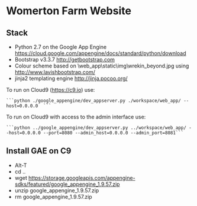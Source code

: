 # Womerton Farm Website

## Stack

* Python 2.7 on the Google App Engine https://cloud.google.com/appengine/docs/standard/python/download
* Bootstrap v3.3.7 http://getbootstrap.com
* Colour scheme based on \web_app\static\img\wrekin_beyond.jpg using http://www.lavishbootstrap.com/
* jinja2 templating engine http://jinja.pocoo.org/

To run on Cloud9 (https://c9.io) use:

    ```python ./google_appengine/dev_appserver.py ./workspace/web_app/ --host=0.0.0.0  ```
    
To run on Cloud9 with access to the admin interface use:
    
    ```python ../google_appengine/dev_appserver.py ../workspace/web_app/ --host=0.0.0.0 --port=8080 --admin_host=0.0.0.0 --admin_port=8081```

## Install GAE on C9

* Alt-T
* cd ..
* wget https://storage.googleapis.com/appengine-sdks/featured/google_appengine_1.9.57.zip
* unzip google_appengine_1.9.57.zip
* rm google_appengine_1.9.57.zip 
